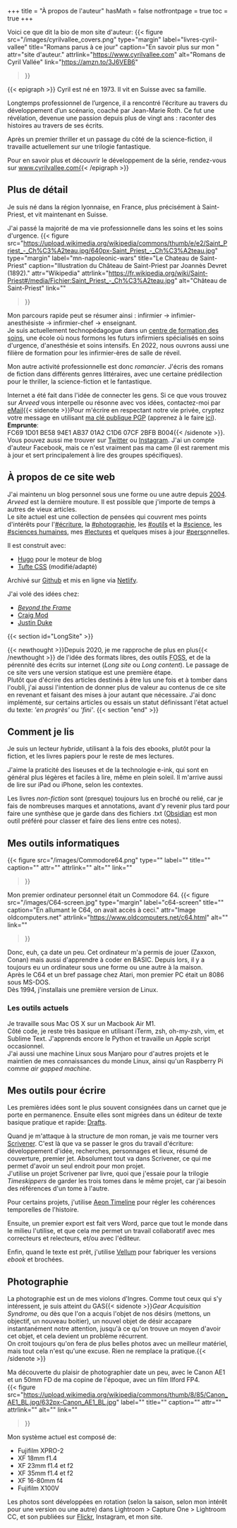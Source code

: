 +++
title = "À propos de l'auteur"
hasMath = false 
notfrontpage = true
toc = true
+++

Voici ce que dit la bio de mon site d'auteur:  {{< figure
  src="/images/cyrilvallee_covers.png"
  type="margin"
  label="livres-cyril-vallee"
  title="Romans parus à ce jour"
  caption="En savoir plus sur mon "
  attr="site d'auteur."
  attrlink="https://www.cyrilvallee.com"
  alt="Romans de Cyril Vallée"
  link="https://amzn.to/3J6VEB6"
 >}}

{{< epigraph >}}
Cyril est né en 1973. Il vit en Suisse avec sa famille. 

Longtemps professionnel de l’urgence, il a rencontré l’écriture au travers du développement d’un scénario, coaché par Jean-Marie Roth. Ce fut une révélation, devenue une passion depuis plus de vingt ans : raconter des histoires au travers de ses écrits.

Après un premier thriller et un passage du côté de la science-fiction, il travaille actuellement sur une trilogie fantastique.

Pour en savoir plus et découvrir le développement de la série, rendez-vous sur www.cyrilvallee.com{{< /epigraph >}}

## Plus de détail
Je suis né dans la région lyonnaise, en France, plus précisément à Saint-Priest, et vit maintenant en Suisse. 
 
J'ai passé la majorité de ma vie professionnelle dans les soins et les soins d'urgence. {{< figure
  src="https://upload.wikimedia.org/wikipedia/commons/thumb/e/e2/Saint_Priest_-_Ch%C3%A2teau.jpg/640px-Saint_Priest_-_Ch%C3%A2teau.jpg"
  type="margin"
  label="mn-napoleonic-wars"
  title="Le Chateau de Saint-Priest"
  caption="Illustration du Château de Saint-Priest par Joannès Devret (1892)."
  attr="Wikipedia"
  attrlink="https://fr.wikipedia.org/wiki/Saint-Priest#/media/Fichier:Saint_Priest_-_Ch%C3%A2teau.jpg"
  alt="Château de Saint-Priest"
  link=""
 >}}  

Mon parcours rapide peut se résumer ainsi : infirmier → infimier-anesthésiste → infirmier-chef → enseignant.  
Je suis actuellement technopédagogue dans un [centre de formation des soins](https://www.h-fr.ch/nos-formations/centre-de-formation-des-soins), une école où nous formons les futurs infirmiers spécialisés en soins d'urgence, d'anesthésie et soins intensifs. En 2022, nous ouvrons aussi une filière de formation pour les infirmier-ères de salle de réveil.  

Mon autre activité professionnelle est donc _romancier_. J'écris des romans de fiction dans différents genres littéraires, avec une certaine prédilection pour le thriller, la science-fiction et le fantastique.  

Internet a été fait dans l'idée de connecter les gens. Si ce que vous trouvez sur _Arveed_ vous interpelle ou résonne avec vos idées, contactez-moi par [eMail](mailto:salut@cyrilvallee.com){{< sidenote >}}Pour m'écrire en respectant notre vie privée, cryptez votre message en utilisant [ma clé publique PGP](https://cyrilvallee.com/cyrilvallee.asc) (apprenez à le faire [ici](https://ssd.eff.org/fr/module-categories/guides-sur-les-outils)).   
**Emprunte**:  
FC69 1D01 BE58 94E1 AB37  01A2 C1D6 07CF 2BFB B004{{< /sidenote >}}. Vous pouvez aussi me trouver sur [Twitter](https://www.twitter.com/_cyrilvallee_) ou [Instagram](https://www.instagram.com/_cyrilvallee_). J'ai un compte d'auteur Facebook, mais ce n'est vraiment pas ma came (il est rarement mis à jour et sert principalement à lire des groupes spécifiques).

## À propos de ce site web
J'ai maintenu un blog personnel sous une forme ou une autre depuis [2004](https://web.archive.org/web/20040212073601/http://www.treize.org/). _Arveed_ est la dernière mouture. Il est possible que j'importe de temps à autres de vieux articles.  
Le site actuel est une collection de pensées qui couvrent mes points d'intérêts pour l'[#écriture](../categories/ecriture), la [#photographie](../categories/photographie), les [#outils](../categories/outils) et la [#science](../categories/science), les [#sciences humaines](../categories/sciences-humaines), mes [#lectures](../categories/lectures) et quelques mises à jour [#perso](../categories/perso)nnelles.  

Il est construit avec:
- [Hugo](https://gohugo.io) pour le moteur de blog
- [Tufte CSS](https://edwardtufte.github.io/tufte-css/) (modifié/adapté) 

Archivé sur [Github](https://github.com/crlvll) et mis en ligne via [Netlify](https://netlify.com/).

J'ai volé des idées chez:
- [_Beyond the Frame_](https://schmud.de/)
- [Craig Mod](https://craigmod.com)
- [Justin Duke](https://arcana.computer)

{{< section id="LongSite" >}} 

{{< newthought >}}Depuis 2020, je me rapproche de plus en plus{{< /newthought >}} de l'idée des formats libres, des outils <abbr title="Free and Open Source Software">FOSS</abbr>, et de la pérennité des écrits sur internet (_Long site_ ou _Long content_). Le passage de ce site vers une version statique est une première étape.  
Plutôt que d'écrire des articles destinés à être lus une fois et à tomber dans l'oubli, j'ai aussi l'intention de donner plus de valeur au contenus de ce site en revenant et faisant des mises à jour autant que nécessaire. J'ai donc implémenté, sur certains articles ou essais un statut définissant l'état actuel du texte: _'en progrès'_ ou _'fini'_.
{{< section "end" >}}
## Comment je lis
Je suis un lecteur _hybride_, utilisant à la fois des ebooks, plutôt pour la fiction, et les livres papiers pour le reste de mes lectures.  

J'aime la praticité des liseuses et de la technologie e-ink, qui sont en général plus légères et faciles à lire, même en plein soleil. Il m'arrive aussi de lire sur iPad ou iPhone, selon les contextes.  

Les livres _non-fiction_ sont (presque) toujours lus en broché ou relié, car je fais de nombreuses marques et annotations, avant d'y revenir plus tard pour faire une synthèse que je garde dans des fichiers .txt ([Obsidian](https://obsidian.md) est mon outil préféré pour classer et faire des liens entre ces notes).
## Mes outils informatiques
{{< figure
  src="/images/Commodore64.png"
  type=""
  label=""
  title=""
  caption=""
  attr=""
  attrlink=""
  alt=""
  link=""
 >}}
 >

Mon premier ordinateur personnel était un Commodore 64. 
{{< figure
  src="/images/C64-screen.jpg"
  type="margin"
  label="c64-screen"
  title=""
  caption="En allumant le C64, on avait accès à ceci."
  attr="Image oldcomputers.net"
  attrlink="https://www.oldcomputers.net/c64.html"
  alt=""
  link=""
 >}}  
 >

Donc, euh, ça date un peu. Cet ordinateur m'a permis de jouer (Zaxxon, Conan) mais aussi d'apprendre à coder en BASIC. Depuis lors, il y a toujours eu un ordinateur sous une forme ou une autre à la maison.  
Après le C64 et un bref passage chez Atari, mon premier PC était un 8086 sous MS-DOS.  
Dès 1994, j'installais une première version de Linux. 

### Les outils actuels
Je travaille sous Mac OS X sur un Macbook Air M1.  
Côté code, je reste très basique en utilisant iTerm, zsh, oh-my-zsh, vim, et Sublime Text. J'apprends encore le Python et travaille un Apple script occasionnel.  
J'ai aussi une machine Linux sous Manjaro pour d'autres projets et le maintien de mes connaissances du monde Linux, ainsi qu'un Raspberry Pi comme 
_air gapped machine_.  

## Mes outils pour écrire
Les premières idées sont le plus souvent consignées dans un carnet que je porte en permanence. Ensuite elles sont migrées dans un éditeur de texte basique pratique et rapide: [Drafts](https://getdrafts.com/).   

Quand je m'attaque à la structure de mon roman, je vais me tourner vers [Scrivener](https://www.literatureandlatte.com/scrivener/overview). C'est là que va se passer le gros du travail d'écriture: développement d'idée, recherches, personnages et lieux, résumé de couverture, premier jet. Absolument tout va dans Scrivener, ce qui me permet d'avoir un seul endroit pour mon projet.  
J'utilise un projet Scrivener par livre, quoi que j'essaie pour la trilogie _Timeskippers_ de garder les trois tomes dans le même projet, car j'ai besoin des références d'un tome à l'autre.  

Pour certains projets, j'utilise [Aeon Timeline](https://timeline.app/blog/introducing-aeon-timeline-3/) pour régler les cohérences temporelles de l'histoire.  

Ensuite, un premier export est fait vers Word, parce que tout le monde dans le milieu l'utilise, et que cela me permet un travail collaboratif avec mes correcteurs et relecteurs, et/ou avec l'éditeur.  

Enfin, quand le texte est prêt, j'utilise [Vellum](https://vellum.pub/) pour fabriquer les versions _ebook_ et brochées.

## Photographie
La photographie est un de mes violons d'Ingres. Comme tout ceux qui s'y intéressent, je suis atteint du GAS{{< sidenote >}}_Gear Acquisition Syndrome_, ou dès que l'on a acquis l'objet de nos désirs (mettons, un objectif, un nouveau boitier), un nouvel objet de désir accapare instantanément notre attention, jusqu'à ce qu'on trouve un moyen d'avoir cet objet, et cela devient un problème récurrent.  
On croit toujours qu'on fera de plus belles photos avec un meilleur matériel, mais tout cela n'est qu'une excuse. Rien ne remplace la pratique.{{< /sidenote >}}  

Ma découverte du plaisir de photographier date un peu, avec le Canon AE1 et un 50mm FD de ma copine de l'époque, avec un film Ilford FP4.  
{{< figure
  src="https://upload.wikimedia.org/wikipedia/commons/thumb/8/85/Canon_AE1_BL.jpg/632px-Canon_AE1_BL.jpg"
  label=""
  title=""
  caption=""
  attr=""
  attrlink=""
  alt=""
  link=""
 >}}  

Mon système actuel est composé de:
- Fujifilm XPRO-2
- XF 18mm f1.4
- XF 23mm f1.4 et f2
- XF 35mm f1.4 et f2
- XF 16-80mm f4
- Fujifilm X100V  

Les photos sont développées en rotation (selon la saison, selon mon intérêt pour une version ou une autre) dans Lightroom > Capture One > Lightroom CC, et son publiées sur [Flickr](https://www.flickr.com/photos/wistreize), Instagram, et mon site.
